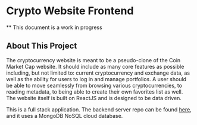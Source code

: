 # Crypto Website Frontend

\*\* This document is a work in progress

## About This Project

The cryptocurrency website is meant to be a pseudo-clone of the Coin Market Cap website. It should include as
many core features as possible including, but not limited to: current cryptocurrency and exchange data, as well
as the ability for users to log in and manage portfolios. A user should be able to move seamlessly from
browsing various cryptocurrencies, to reading metadata, to being able to create their own favorites list as
well. The website itself is built on ReactJS and is designed to be data driven.

This is a full stack application. The backend server repo can be found [here](https://github.com/ChristopherH-eth/Nodejs-crypto-website-backend), and it uses a MongoDB
NoSQL cloud database.
